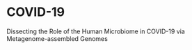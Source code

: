 # COVID-19
Dissecting the Role of the Human Microbiome in COVID-19 via Metagenome-assembled Genomes
